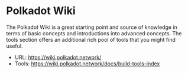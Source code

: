 # Polkadot Wiki

The Polkadot Wiki is a great starting point and source of knowledge in terms of basic concepts and introductions into advanced concepts. The tools section offers an additional rich pool of tools that you might find useful.

- URL: https://wiki.polkadot.network/
- Tools: https://wiki.polkadot.network/docs/build-tools-index
